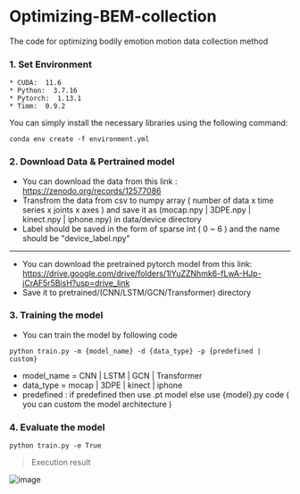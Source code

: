 # Optimizing-BEM-collection
The code for optimizing  bodily emotion motion data collection method

### 1. Set Environment
```
* CUDA:  11.6
* Python:  3.7.16
* Pytorch:  1.13.1
* Timm:  0.9.2
```
You can simply install the necessary libraries using the following command:
```
conda env create -f environment.yml
```

### 2. Download Data & Pertrained model
* You can download the data from this link : https://zenodo.org/records/12577086
* Transfrom the data from csv to numpy array ( number of data x time series x joints x axes ) and save it as (mocap.npy | 3DPE.npy | kinect.npy | iphone.npy) in data/device directory
* Label should be saved in the form of sparse int ( 0 ~ 6 ) and the name should be "device_label.npy"
__ __ __ __ __ __ ____ __ __ __ __ __ ____ __ __ __ __ __ ____ __ __ __ __ __ ____ __ __ __ __ __ ____ __ __ __ __ __ ____ __ __ __ __ 
* You can download the pretrained pytorch model from this link: https://drive.google.com/drive/folders/1lYuZZNhmk6-fLwA-HJp-jCrAF5r5BisH?usp=drive_link
* Save it to pretrained/(CNN/LSTM/GCN/Transformer) directory


### 3. Training the model
* You can train the model by following code
```
python train.py -m {model_name} -d {data_type} -p {predefined | custom} 
```
* model_name = CNN | LSTM | GCN | Transformer
* data_type  = mocap | 3DPE | kinect | iphone
* predefined : if predefined then use .pt model else use {model}.py code ( you can custom the model architecture )

### 4. Evaluate the model
```
python train.py -e True
```
> Execution result
> 
![image](https://github.com/HanyangHCILab/Optimizing-BEM-collection/assets/81300282/80748059-2538-4ec6-bccd-b767d9f62708)
